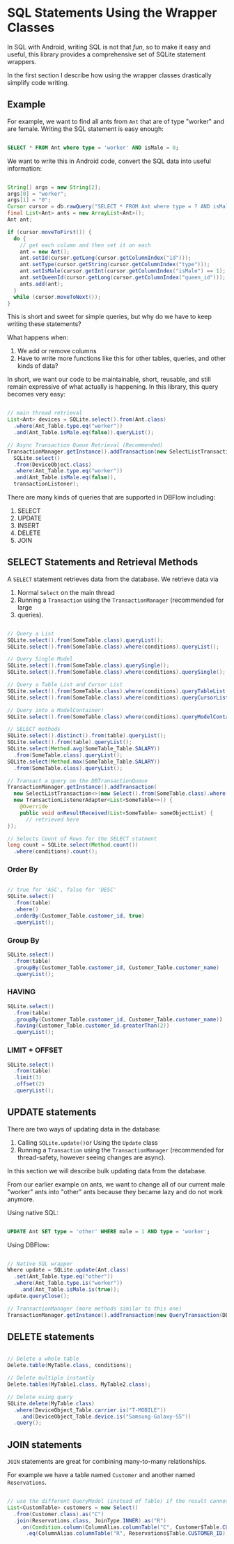 # SQL Statements Using the Wrapper Classes
In SQL with Android, writing SQL is not that _fun_, so to make it easy and useful,  this library provides a comprehensive set of SQLite statement wrappers.

In the first section I describe how using the wrapper classes drastically simplify code writing.

## Example
For example, we want to find all ants from `Ant` that are of type "worker" and are female. Writing the SQL statement is easy enough:

```sql

SELECT * FROM Ant where type = 'worker' AND isMale = 0;
```

We want to write this in Android code, convert the SQL data into useful information:

```java

String[] args = new String[2];
args[0] = "worker";
args[1] = "0";
Cursor cursor = db.rawQuery("SELECT * FROM Ant where type = ? AND isMale = ?", args);
final List<Ant> ants = new ArrayList<Ant>();
Ant ant;

if (cursor.moveToFirst()) {
  do {
    // get each column and then set it on each
    ant = new Ant();
    ant.setId(cursor.getLong(cursor.getColumnIndex("id")));
    ant.setType(cursor.getString(cursor.getColumnIndex("type")));
    ant.setIsMale(cursor.getInt(cursor.getColumnIndex("isMale") == 1);
    ant.setQueenId(cursor.getLong(cursor.getColumnIndex("queen_id")));
    ants.add(ant);
  }
  while (cursor.moveToNext());
}
```

This is short and sweet for simple queries, but why do we have to keep writing these statements?

What happens when:
1. We add or remove columns
2. Have to write more functions like this for other tables, queries, and other kinds of data?

In short, we want our code to be maintainable, short, reusable, and still remain expressive of what actually is happening. In this library, this query becomes very easy:

```java

// main thread retrieval
List<Ant> devices = SQLite.select().from(Ant.class)
  .where(Ant_Table.type.eq("worker"))
  .and(Ant_Table.isMale.eq(false)).queryList();

// Async Transaction Queue Retrieval (Recommended)
TransactionManager.getInstance().addTransaction(new SelectListTransaction<>(
  SQLite.select()
  .from(DeviceObject.class)
  .where(Ant_Table.type.eq("worker"))
  .and(Ant_Table.isMale.eq(false)),
  transactionListener);
```

There are many kinds of queries that are supported in DBFlow including:
1. SELECT
2. UPDATE
3. INSERT
4. DELETE
5. JOIN

## SELECT Statements and Retrieval Methods
A `SELECT` statement retrieves data from the database. We retrieve data via
1. Normal `Select` on the main thread
2. Running a `Transaction` using the `TransactionManager` (recommended for large
3. queries).

```java

// Query a List
SQLite.select().from(SomeTable.class).queryList();
SQLite.select().from(SomeTable.class).where(conditions).queryList();

// Query Single Model
SQLite.select().from(SomeTable.class).querySingle();
SQLite.select().from(SomeTable.class).where(conditions).querySingle();

// Query a Table List and Cursor List
SQLite.select().from(SomeTable.class).where(conditions).queryTableList();
SQLite.select().from(SomeTable.class).where(conditions).queryCursorList();

// Query into a ModelContainer!
SQLite.select().from(SomeTable.class).where(conditions).queryModelContainer(new MapModelContainer<>(SomeTable.class));

// SELECT methods
SQLite.select().distinct().from(table).queryList();
SQLite.select().from(table).queryList();
SQLite.select(Method.avg(SomeTable_Table.SALARY))
  .from(SomeTable.class).queryList();
SQLite.select(Method.max(SomeTable_Table.SALARY))
  .from(SomeTable.class).queryList();

// Transact a query on the DBTransactionQueue
TransactionManager.getInstance().addTransaction(
  new SelectListTransaction<>(new Select().from(SomeTable.class).where(conditions),
  new TransactionListenerAdapter<List<SomeTable>>() {
    @Override
    public void onResultReceived(List<SomeTable> someObjectList) {
      // retrieved here
});

// Selects Count of Rows for the SELECT statment
long count = SQLite.select(Method.count())
  .where(conditions).count();
```

### Order By

```java

// true for 'ASC', false for 'DESC'
SQLite.select()
  .from(table)
  .where()
  .orderBy(Customer_Table.customer_id, true)
  .queryList();
```

### Group By

```java
SQLite.select()
  .from(table)
  .groupBy(Customer_Table.customer_id, Customer_Table.customer_name)
  .queryList();
```

### HAVING

```java
SQLite.select()
  .from(table)
  .groupBy(Customer_Table.customer_id, Customer_Table.customer_name))
  .having(Customer_Table.customer_id.greaterThan(2))
  .queryList();
```

### LIMIT + OFFSET

```java
SQLite.select()
  .from(table)
  .limit(3)
  .offset(2)
  .queryList();
```

## UPDATE statements
There are two ways of updating data in the database:
1. Calling `SQLite.update()`or Using the `Update` class
2. Running a `Transaction` using the `TransactionManager` (recommended for thread-safety, however seeing changes are async).

In this section we will describe bulk updating data from the database.

From our earlier example on ants, we want to change all of our current male "worker" ants into "other" ants because they became lazy and do not work anymore.

Using native SQL:

```sql

UPDATE Ant SET type = 'other' WHERE male = 1 AND type = 'worker';
```

Using DBFlow:

```java

// Native SQL wrapper
Where update = SQLite.update(Ant.class)
  .set(Ant_Table.type.eq("other"))
  .where(Ant_Table.type.is("worker"))
    .and(Ant_Table.isMale.is(true));
update.queryClose();

// TransactionManager (more methods similar to this one)
TransactionManager.getInstance().addTransaction(new QueryTransaction(DBTransactionInfo.create(BaseTransaction.PRIORITY_UI), update);
```

## DELETE statements

```java

// Delete a whole table
Delete.table(MyTable.class, conditions);

// Delete multiple instantly
Delete.tables(MyTable1.class, MyTable2.class);

// Delete using query
SQLite.delete(MyTable.class)
  .where(DeviceObject_Table.carrier.is("T-MOBILE"))
    .and(DeviceObject_Table.device.is("Samsung-Galaxy-S5"))
  .query();
```

## JOIN statements
`JOIN` statements are great for combining many-to-many relationships.

For example we have a table named `Customer` and another named `Reservations`.

```java

// use the different QueryModel (instead of Table) if the result cannot be applied to existing Model classes.
List<CustomTable> customers = new Select()
  .from(Customer.class).as("C")
  .join(Reservations.class, JoinType.INNER).as("R")
    .on(Condition.column(ColumnAlias.columnTable("C", Customer$Table.CUSTOMER_ID)
      .eq(ColumnAlias.columnTable("R", Reservations$Table.CUSTOMER_ID)).queryCustomList(CustomTable.class);
```
